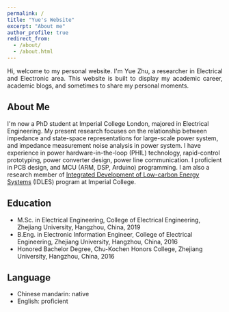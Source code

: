 ```yaml
---
permalink: /
title: "Yue's Website"
excerpt: "About me"
author_profile: true
redirect_from: 
  - /about/
  - /about.html
---
```


<div style="text-align: justify"> Hi, welcome to my personal website. I'm Yue Zhu, a researcher in Electrical and Electronic area. This website is built to display my academic career, academic blogs, and sometimes to share my personal moments.</div>


##  About Me
<justify> I'm now a PhD student at Imperial College London, majored in Electrical Engineering. My present research focuses on the relationship between impedance and state-space representations for large-scale power system, and impedance measurement noise analysis in power system. I have experience in power hardware-in-the-loop (PHIL) technology, rapid-control prototyping, power converter design, power line communication. I proficient in PCB design, and MCU (ARM, DSP, Arduino) programming. I am also a research member of [Integrated Development of Low-carbon Energy Systems](https://www.imperial.ac.uk/energy-futures-lab/idles/) (IDLES) program at Imperial College.</justify>

## Education 
* M.Sc. in Electrical Engineering, College of Electrical Engineering, Zhejiang University, Hangzhou, China, 2019
* B.Eng. in Electronic Information Engineer, College of Electrical Engineering, Zhejiang University, Hangzhou, China, 2016
* Honored Bachelor Degree, Chu-Kochen Honors College, Zhejiang University, Hangzhou, China, 2016


## Language
* Chinese mandarin: native
* English: proficient